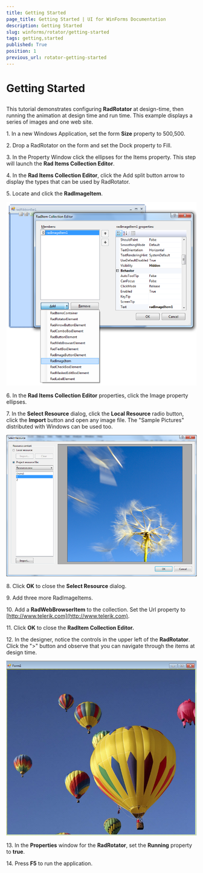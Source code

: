 ```yaml
---
title: Getting Started
page_title: Getting Started | UI for WinForms Documentation
description: Getting Started
slug: winforms/rotator/getting-started
tags: getting,started
published: True
position: 1
previous_url: rotator-getting-started
---
```


# Getting Started



## 

This tutorial demonstrates configuring __RadRotator__ at design-time, then running the animation at design time and run time. This example displays a series of images and one web site.
        

1\. In a new Windows Application, set the form __Size__ property to 500,500.
            

2\. Drop a RadRotator on the form and set the Dock property to Fill. 

3\. In the Property Window click the ellipses for the Items property. This step will launch the __Rad Items Collection Editor__.
            

4\. In the __Rad Items Collection Editor__, click the Add split button arrow to display the types that can be used by RadRotator.
            

5\. Locate and click the __RadImageItem__.

![rotator-getting-started 001](images/rotator-getting-started001.png)

6\. In the __Rad Items Collection Editor__ properties, click the Image property ellipses.

7\. In the __Select Resource__ dialog, click the __Local Resource__ radio button, click the __Import__ button and open any image file. The "Sample Pictures" distributed with Windows can be used too.

![rotator-getting-started 002](images/rotator-getting-started002.png)

8\. Click __OK__ to close the __Select Resource__ dialog.
            

9\. Add three more RadImageItems. 

10\. Add a __RadWebBrowserItem__ to the collection. Set the Url property to [http://www.telerik.com](http://www.telerik.com).

11\. Click __OK__ to close the __RadItem Collection Editor.__

12\. In the designer, notice the controls in the upper left of the __RadRotator__. Click the ">" button and observe that you can navigate through the items at design time.

![rotator-getting-started 003](images/rotator-getting-started003.png)

13\. In the __Properties__ window for the __RadRotator__, set the __Running__ property to __true__.

14\. Press __F5__ to run the application.
            
